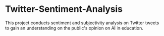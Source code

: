 # Twitter-Sentiment-Analysis
This project conducts sentiment and subjectivity analysis on Twitter tweets to gain an understanding on the public's opinion on AI in education.
